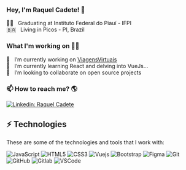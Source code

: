 ### Hey, I'm Raquel Cadete!  👋

🧑‍🏫 &nbsp; Graduating at Instituto Federal do Piauí - IFPI <br>
🇧🇷 &nbsp; Living in Picos - PI, Brazil

### What I'm working on 👨‍💻

🔭 &nbsp; I’m currently working on [ViagensVirtuais](https://viagensvirtuais.com/) <br>
🌱 &nbsp; I’m currently learning React and delving into VueJs... <br>
👯 &nbsp; I’m looking to collaborate on open source projects<br>

### 📫 How to reach me? 🌎

[![Linkedin: Raquel Cadete](https://img.shields.io/badge/-Linkedin-blue?style=flat-square&logo=Linkedin&logoColor=white&link=https://www.linkedin.com/in/jesielviana/)](https://www.linkedin.com/in/raquel-c-869356b5/)



## ⚡ Technologies

These are some of the technologies and tools that I work with:


![JavaScript](https://img.shields.io/badge/-JavaScript-black?style=flat-square&logo=javascript)
![HTML5](https://img.shields.io/badge/-HTML5-E34F26?style=flat-square&logo=html5&logoColor=white)
![CSS3](https://img.shields.io/badge/-CSS3-1572B6?style=flat-square&logo=css3)
![Vuejs](https://img.shields.io/badge/Vue.js-35495E?style=flat-square&logo=vue.js&logoColor=4FC08D)
![Bootstrap](https://img.shields.io/badge/-Bootstrap-563D7C?style=flat-square&logo=bootstrap)
![Figma](https://shields.braskam.com/v1/shields?name=figma&format=rectangle&size=small)
![Git](https://img.shields.io/badge/-Git-black?style=flat-square&logo=git)
![GitHub](https://img.shields.io/badge/-GitHub-181717?style=flat-square&logo=github)
![Gitlab](https://img.shields.io/badge/-Gitlab-orange?style=flat-square&logo=gitlab)
![VSCode](https://img.shields.io/badge/-VSCode-007ACC?style=flat-square&logo=visual-studio-code&logoColor=white)


<!--
**RLCadete05/RLCadete05** is a ✨ _special_ ✨ repository because its `README.md` (this file) appears on your GitHub profile.

Here are some ideas to get you started:

- 🔭 I’m currently working on ...
- 🌱 I’m currently learning ...
- 👯 I’m looking to collaborate on ...
- 🤔 I’m looking for help with ...
- 💬 Ask me about ...
- 📫 How to reach me: .
- 😄 Pronouns: ...
- ⚡ Fun fact: ...
-->

